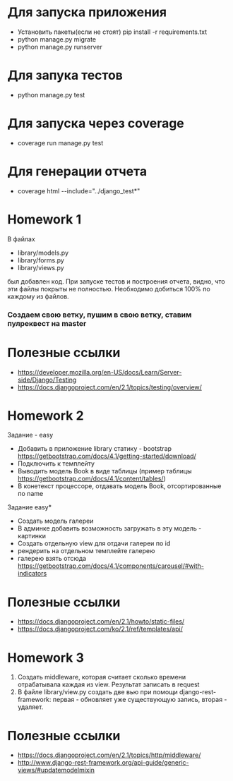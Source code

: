 # Для запуска приложения
- Установить пакеты(если не стоят) pip install -r requirements.txt
- python manage.py migrate
- python manage.py runserver

# Для запука тестов
- python manage.py test

# Для запуска через coverage
- coverage run manage.py test

# Для генерации отчета 
- coverage html --include="../django_test*"


# Homework 1
В файлах 
- library/models.py
- library/forms.py
- library/views.py

был добавлен код. При запуске тестов и построения отчета, видно, что эти файлы 
покрыты не полностью. Необходимо добиться 100% по каждому из файлов.

### Создаем свою ветку, пушим в свою ветку, ставим пулреквест на master


# Полезные ссылки
- https://developer.mozilla.org/en-US/docs/Learn/Server-side/Django/Testing
- https://docs.djangoproject.com/en/2.1/topics/testing/overview/


# Homework 2
Задание - easy
- Добавить в приложение library статику - bootstrap
https://getbootstrap.com/docs/4.1/getting-started/download/
- Подключить к темплейту
- Выводить модель Book в виде таблицы (пример таблицы https://getbootstrap.com/docs/4.1/content/tables/)
- В конетекст процессоре, отдавать модель Book, отсортированные по name

Задание easy*

- Создать модель галереи
- В админке добавить возможность загружать в эту модель - картинки
- Создать отдельную view для отдачи галереи по id
- рендерить на отдельном темплейте галерею
- галерею взять отсюда https://getbootstrap.com/docs/4.1/components/carousel/#with-indicators

# Полезные ссылки 
- https://docs.djangoproject.com/en/2.1/howto/static-files/
- https://docs.djangoproject.com/ko/2.1/ref/templates/api/

# Homework 3
1) Создать middleware, которая считает сколько времени отрабатывала каждая из view. Результат записать в request
2) В файле library/view.py создать две вью при помощи django-rest-framework: первая - обновляет уже существующую запись, вторая - удаляет.

# Полезные ссылки
- https://docs.djangoproject.com/en/2.1/topics/http/middleware/
- http://www.django-rest-framework.org/api-guide/generic-views/#updatemodelmixin


